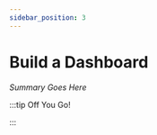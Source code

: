 ```yaml
---
sidebar_position: 3
---
```


# Build a Dashboard

_Summary Goes Here_

:::tip Off You Go!

<QuestButton text="Happy Questing" link='' />

:::

